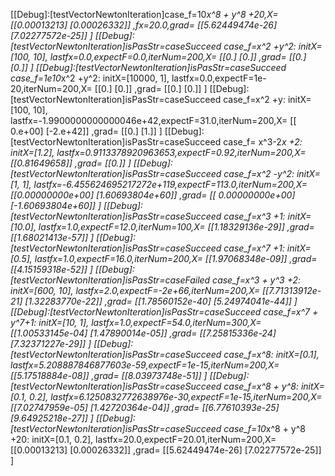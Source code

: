 [[Debug]:[testVectorNewtonIteration]case_f=10*x^8 + y^8 +20,X=
[[0.00013213]
 [0.00026332]]
,fx=20.0,grad=
[[5.62449474e-26]
 [7.02277572e-25]]
]
[[Debug]:[testVectorNewtonIteration]isPasStr=caseSucceed
 case_f=x^2 +y^2:
 initX=[100, 10], lastfx=0.0,expectF=0.0,iterNum=200,X=
[[0.]
 [0.]]
,grad=
[[0.]
 [0.]]
]
[[Debug]:[testVectorNewtonIteration]isPasStr=caseSucceed
 case_f=1e10*x^2 +y^2:
 initX=[10000, 1], lastfx=0.0,expectF=1e-20,iterNum=200,X=
[[0.]
 [0.]]
,grad=
[[0.]
 [0.]]
]
[[Debug]:[testVectorNewtonIteration]isPasStr=caseSucceed
 case_f=x^2 +y:
 initX=[100, 10], lastfx=-1.9900000000000046e+42,expectF=31.0,iterNum=200,X=
[[ 0.e+00]
 [-2.e+42]]
,grad=
[[0.]
 [1.]]
]
[[Debug]:[testVectorNewtonIteration]isPasStr=caseSucceed
 case_f= x^3-2*x +2:
 initX=[1.2], lastfx=0.9113378920963653,expectF=0.92,iterNum=200,X=
[[0.81649658]]
,grad=
[[0.]]
]
[[Debug]:[testVectorNewtonIteration]isPasStr=caseSucceed
 case_f=x^2 -y^2:
 initX=[1, 1], lastfx=-6.455624695217272e+119,expectF=113.0,iterNum=200,X=
[[0.00000000e+00]
 [1.60693804e+60]]
,grad=
[[ 0.00000000e+00]
 [-1.60693804e+60]]
]
[[Debug]:[testVectorNewtonIteration]isPasStr=caseSucceed
 case_f=x^3 +1:
 initX=[10.0], lastfx=1.0,expectF=12.0,iterNum=100,X=
[[1.18329136e-29]]
,grad=
[[1.68021413e-57]]
]
[[Debug]:[testVectorNewtonIteration]isPasStr=caseSucceed
 case_f=x^7 +1:
 initX=[0.5], lastfx=1.0,expectF=16.0,iterNum=200,X=
[[1.97068348e-09]]
,grad=
[[4.15159318e-52]]
]
[[Debug]:[testVectorNewtonIteration]isPasStr=caseFailed
 case_f=x^3 + y^3 +2:
 initX=[600, 10], lastfx=2.0,expectF=-2e+66,iterNum=200,X=
[[7.71313912e-21]
 [1.32283770e-22]]
,grad=
[[1.78560152e-40]
 [5.24974041e-44]]
]
[[Debug]:[testVectorNewtonIteration]isPasStr=caseSucceed
 case_f=x^7 + y^7+1:
 initX=[10, 1], lastfx=1.0,expectF=54.0,iterNum=300,X=
[[1.00533145e-04]
 [1.47890014e-05]]
,grad=
[[7.25815336e-24]
 [7.32371227e-29]]
]
[[Debug]:[testVectorNewtonIteration]isPasStr=caseSucceed
 case_f=x^8:
 initX=[0.1], lastfx=5.208887846877603e-59,expectF=1e-15,iterNum=200,X=
[[5.17518884e-08]]
,grad=
[[8.03973748e-51]]
]
[[Debug]:[testVectorNewtonIteration]isPasStr=caseSucceed
 case_f=x^8 + y^8:
 initX=[0.1, 0.2], lastfx=6.1250832772638976e-30,expectF=1e-15,iterNum=200,X=
[[7.02747959e-05]
 [1.42720364e-04]]
,grad=
[[6.77610393e-25]
 [9.64925218e-27]]
]
[[Debug]:[testVectorNewtonIteration]isPasStr=caseSucceed
 case_f=10*x^8 + y^8 +20:
 initX=[0.1, 0.2], lastfx=20.0,expectF=20.01,iterNum=200,X=
[[0.00013213]
 [0.00026332]]
,grad=
[[5.62449474e-26]
 [7.02277572e-25]]
]